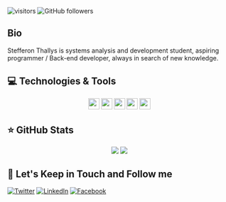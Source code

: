  ![visitors](https://visitor-badge.glitch.me/badge?page_id=maphstay.visitor-badge)
![GitHub followers](https://img.shields.io/github/followers/maphstay?style=social)

## Bio

Stefferon Thallys is systems analysis and development student, aspiring programmer / Back-end developer, always in search of new knowledge.

## 💻 Technologies & Tools

<p align="center">

<img src="https://img.shields.io/badge/-HTML5-important?logo=html5&logoColor=white&style=flat&style=plastic" height="25"/>
<img src="https://img.shields.io/badge/-CSS3-3C99DC?logo=css3&logoColor=white&style=flat&style=plastic" height="25"/>
<img src="https://img.shields.io/badge/javascript-%23F7DF1E.svg?&logo=javascript&logoColor=black&style=flat&style=plastic" height="25"/>
<img src="https://img.shields.io/badge/node.js%20-%2343853D.svg?&style=flat&logo=node.js&logoColor=white&style=plastic" height="25"/>
<img src="https://img.shields.io/badge/-GitHub-181717?&logo=github&style=flat&style=plastic" height="25"/>



</p>

## ⭐ GitHub Stats

<p align = "center">
  <img src = "https://github-readme-stats.vercel.app/api?username=maphstay&show_icons=true&theme=tokyonight&line_height=27">
  <img src = "https://github-readme-stats.vercel.app/api/top-langs/?username=maphstay&theme=tokyonight">
</p>

## 🎯 Let's Keep in Touch and Follow me 

[![Twitter](https://img.shields.io/badge/twitter-%231DA1F2.svg?&style=for-the-badge&logo=twitter&logoColor=white)](https://twitter.com/glaucia_lemos86)
[![LinkedIn](https://img.shields.io/badge/linkedin-%230077B5.svg?&style=for-the-badge&logo=linkedin&logoColor=white)](https://www.linkedin.com/in/glaucialemos/)
[![Facebook](https://img.shields.io/badge/facebook-%231877F2.svg?&style=for-the-badge&logo=facebook&logoColor=white)](https://www.facebook.com/glaucia.lemos.1029)
